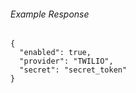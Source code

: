 
###### Example Response
```
{
  "enabled": true,
  "provider": "TWILIO",
  "secret": "secret_token"
}